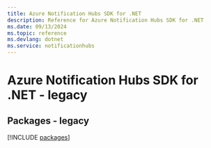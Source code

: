 ```yaml
---
title: Azure Notification Hubs SDK for .NET
description: Reference for Azure Notification Hubs SDK for .NET
ms.date: 09/13/2024
ms.topic: reference
ms.devlang: dotnet
ms.service: notificationhubs
---
```

# Azure Notification Hubs SDK for .NET - legacy
## Packages - legacy
[!INCLUDE [packages](notification-hubs-index.md)]